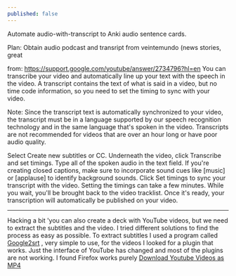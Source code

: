 ```yaml
---
published: false
---
```




Automate audio-with-transcript to Anki audio sentence cards.

Plan:
Obtain audio podcast and transript from veintemundo (news stories, great

from: https://support.google.com/youtube/answer/2734796?hl=en
You can transcribe your video and automatically line up your text with the speech in the video. A transcript contains the text of what is said in a video, but no time code information, so you need to set the timing to sync with your video.

Note: Since the transcript text is automatically synchronized to your video, the transcript must be in a language supported by our speech recognition technology and in the same language that's spoken in the video. Transcripts are not recommended for videos that are over an hour long or have poor audio quality.

Select Create new subtitles or CC.
Underneath the video, click Transcribe and set timings.
Type all of the spoken audio in the text field. If you're creating closed captions, make sure to incorporate sound cues like [music] or [applause] to identify background sounds.
Click Set timings to sync your transcript with the video.
Setting the timings can take a few minutes. While you wait, you'll be brought back to the video tracklist. Once it's ready, your transcription will automatically be published on your video.

---

Hacking a bit 'you can also create a deck with YouTube videos, but we need to extract the subtitles and the video. I tried different solutions to find the process as easy as possible. To extract subtitles I used a program called [Google2srt](http://google2srt.sourceforge.net/en/) , very simple to use, for the videos I looked for a plugin that works.
Just the interface of YouTube has changed and most of the plugins are not working. I found Firefox works purely [Download Youtube Videos as MP4](https://addons.mozilla.org/en-us/firefox/addon/download-youtube/)
